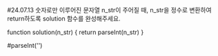#24.07.13
숫자로만 이루어진 문자열 n_str이 주어질 때, n_str을 정수로 변환하여 return하도록 solution 함수를 완성해주세요.

function solution(n_str) {
    return parseInt(n_str)
}

#parseInt('')
